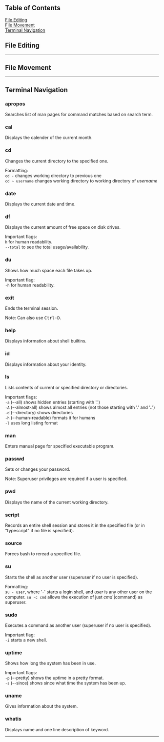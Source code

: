 ## Table of Contents

[File Editing](https://github.com/francescasiconolfi/Personal-Notes/blob/main/Linux-Commands-I-Actually-Use.md#file-editing)\
[File Movement](https://github.com/francescasiconolfi/Personal-Notes/blob/main/Linux-Commands-I-Actually-Use.md#file-movement)\
[Terminal Navigation](https://github.com/francescasiconolfi/Personal-Notes/blob/main/Linux-Commands-I-Actually-Use.md#terminal-navigation)


## File Editing

---

## File Movement

---

## Terminal Navigation

### apropos
Searches list of man pages for command matches based on search term.

### cal
Displays the calender of the current month.

### cd
Changes the current directory to the specified one.

Formatting:\
`cd -` changes working directory to previous one\
`cd ~ username` changes working directory to working directory of *username*

### date
Displays the current date and time.

### df
Displays the current amount of free space on disk drives.

Important flags:\
`h` for human readability.\
`--total` to see the total usage/availability.

### du
Shows how much space each file takes up.

Important flag:\
`-h` for human readability.

### exit
Ends the terminal session.

Note: Can also use <kbd>Ctrl-D</kbd>.

### help
Displays information about shell builtins.

### id
Displays information about your identity.

### ls
Lists contents of current or specified directory or directories.

Important flags:\
`-a` (--all) shows hidden entries (starting with '.')\
`-A` (--almost-all) shows almost all entries (not those starting with '.' and '..')\
`-d` (--directory) shows directories\
`-h` (--human-readable) formats it for humans\
`-l` uses long listing format

### man
Enters manual page for specified executable program.

### passwd
Sets or changes your password.

Note: Superuser privileges are required if a user is specified.

### pwd
Displays the name of the current working directory.

### script
Records an entire shell session and stores it in the specified file (or in "typescript" if no file is specified).

### source
Forces bash to reread a specified file.

### su
Starts the shell as another user (superuser if no user is specified).

Formatting:\
`su - user`, where '-' starts a login shell, and *user* is any other user on the computer.
`su -c cmd` allows the execution of just *cmd* (command) as superuser.

### sudo
Executes a command as another user (superuser if no user is specified).

Important flag:\
`-i` starts a new shell.

### uptime
Shows how long the system has been in use.

Important flags:\
`-p` (--pretty) shows the uptime in a pretty format.\
`-s` (--since) shows since what time the system has been up.

### uname
Gives information about the system.

### whatis
Displays name and one line description of keyword.

---
